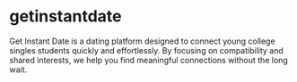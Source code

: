 # getinstantdate
Get Instant Date is a dating platform designed to connect  young college singles students quickly and effortlessly. By focusing on compatibility and shared interests, we help you find meaningful connections without the long wait.

